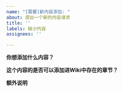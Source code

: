 ```yaml
---
name: "[需要]新内容添加: "
about: 提出一个新的内容请求
title: ''
labels: 缺少内容
assignees: ''

---
```


**你想添加什么内容？**

**这个内容的是否可以添加进Wiki中存在的章节？**


**额外说明**
